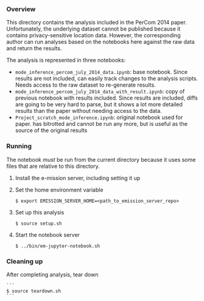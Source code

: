 ### Overview

This directory contains the analysis included in the PerCom 2014 paper. Unfortunately, the underlying dataset cannot be published because it contains privacy-sensitive location data. However, the corresponding author can run analyses based on the notebooks here against the raw data and return the results.

The analysis is represented in three notebooks:
- `mode_inference_percom_july_2014_data.ipynb`: base notebook. Since results are not included, can easily track changes to the analysis scripts. Needs access to the raw dataset to re-generate results.
- `mode_inference_percom_july_2014_data_with_result.ipynb`: copy of previous notebook with results included. Since results are included, diffs are going to be very hard to parse, but it shows a lot more detailed results than the paper without needing access to the data.
- `Project_scratch_mode_inference.ipynb`: original notebook used for paper. has bitrotted and cannot be run any more, but is useful as the source of the original results

### Running

The notebook *must* be run from the current directory because it uses some files that are relative to this directory.

1. Install the e-mission server, including setting it up

1. Set the home environment variable

   ```
   $ export EMISSION_SERVER_HOME=<path_to_emission_server_repo>
   ```

1. Set up this analysis

    ```
    $ source setup.sh
    ```

1. Start the notebook server

    ```
    $ ../bin/em-jupyter-notebook.sh
    ```

### Cleaning up

After completing analysis, tear down

    ```
    $ source teardown.sh
    ```
